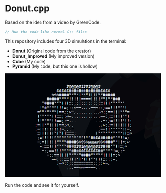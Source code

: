 # Donut.cpp

Based on the idea from a video by GreenCode.

```cpp
// Run the code like normal C++ files
```

This repository includes four 3D simulations in the terminal:

- **Donut** (Original code from the creator)
- **Donut_Improved** (My improved version)
- **Cube** (My code)
- **Pyramid** (My code, but this one is hollow)

![Demo](demo.png)

Run the code and see it for yourself.